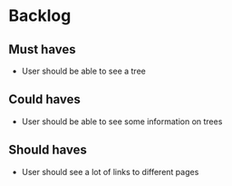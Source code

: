 # Backlog

## Must haves

* User should be able to see a tree

## Could haves

* User should be able to see some information on trees

## Should haves

* User should see a lot of links to different pages

